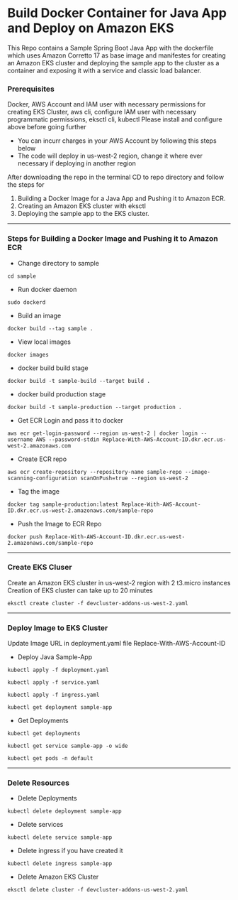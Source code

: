 # Build Docker Container for Java App and Deploy on Amazon EKS
This Repo contains a Sample Spring Boot Java App with the dockerfile which uses Amazon Corretto 17 as base image and manifestes for creating an Amazon EKS cluster and deploying the sample app to the cluster as a container and exposing it with a service and classic load balancer.

### Prerequisites
Docker, AWS Account and IAM user with necessary permissions for creating EKS Cluster, aws cli, configure IAM user with necessary programmatic permissions, eksctl cli, kubectl
Please install and configure above before going further

* You can incurr charges in your AWS Account by following this steps below
* The code will deploy in us-west-2 region, change it where ever necessary if deploying in another region

After downloading the repo in the terminal CD to repo directory and follow the steps for
1. Building a Docker Image for a Java App and Pushing it to Amazon ECR.
2. Creating an Amazon EKS cluster with eksctl
3. Deploying the sample app to the EKS cluster.
___
### Steps for Building a Docker Image and Pushing it to Amazon ECR
* Change directory to sample
<pre><code>cd sample</pre></code>

* Run docker daemon
<pre><code>sudo dockerd </pre></code>

* Build an image
<pre><code>docker build --tag sample . </pre></code>

* View local images
<pre><code>docker images</pre></code>

* docker build build stage
<pre><code>docker build -t sample-build --target build . </pre></code>

* docker build production stage
<pre><code>docker build -t sample-production --target production . </pre></code>

* Get ECR Login and pass it to docker
<pre><code>aws ecr get-login-password --region us-west-2 | docker login --username AWS --password-stdin Replace-With-AWS-Account-ID.dkr.ecr.us-west-2.amazonaws.com</pre></code>

* Create ECR repo
<pre><code>aws ecr create-repository --repository-name sample-repo --image-scanning-configuration scanOnPush=true --region us-west-2</pre></code>

* Tag the image
<pre><code>docker tag sample-production:latest Replace-With-AWS-Account-ID.dkr.ecr.us-west-2.amazonaws.com/sample-repo</pre></code>

* Push the Image to ECR Repo
<pre><code>docker push Replace-With-AWS-Account-ID.dkr.ecr.us-west-2.amazonaws.com/sample-repo</pre></code>

___
### Create EKS Cluser
Create an Amazon EKS cluster in us-west-2 region with 2 t3.micro instances
Creation of EKS cluster can take up to 20 minutes
<pre><code>eksctl create cluster -f devcluster-addons-us-west-2.yaml</pre></code>

___
### Deploy Image to EKS Cluster 
Update Image URL in deployment.yaml file Replace-With-AWS-Account-ID

* Deploy Java Sample-App
<pre><code>kubectl apply -f deployment.yaml</pre></code>
<pre><code>kubectl apply -f service.yaml</pre></code>
<pre><code>kubectl apply -f ingress.yaml</pre></code>
<pre><code>kubectl get deployment sample-app</pre></code>

* Get Deployments
<pre><code>kubectl get deployments</pre></code>

<pre><code>kubectl get service sample-app -o wide</pre></code>

<pre><code>kubectl get pods -n default</pre></code>

___
### Delete Resources 
* Delete Deployments
<pre><code>kubectl delete deployment sample-app</pre></code>

* Delete services
<pre><code>kubectl delete service sample-app</pre></code>

* Delete ingress if you have created it
<pre><code>kubectl delete ingress sample-app</pre></code>

* Delete Amazon EKS Cluster
<pre><code>eksctl delete cluster -f devcluster-addons-us-west-2.yaml</pre></code>